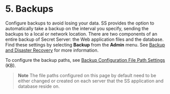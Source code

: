 [title]: # (5. Backups)
[tags]: # (Backup)
[priority]: # (50)

# 5. Backups

Configure backups to avoid losing your data. SS provides the option to automatically take a backup on the interval you specify, sending the backups to a local or network location. There are two components of an entire backup of Secret Server: the Web application files and the database. Find these settings by selecting **Backup** from the **Admin** menu. See [Backup and Disaster Recovery](../..//bkup-and-disaster-recovery/index.md) for more information.

To configure the backup paths, see [Backup Configuration File Path Settings](https://updates.thycotic.net/links.ashx?BackupDatabaseFilePath) (KB).

> **Note**   The file paths configured on this page by default need to be either changed or created on each server that the SS application and database reside on.
